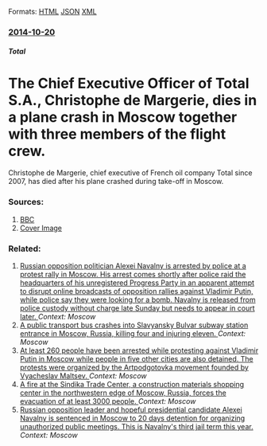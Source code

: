 
Formats: [HTML](/news/2014/10/20/the-chief-executive-officer-of-total-s-a-christophe-de-margerie-dies-in-a-plane-crash-in-moscow-together-with-three-members-of-the-flight.html)  [JSON](/news/2014/10/20/the-chief-executive-officer-of-total-s-a-christophe-de-margerie-dies-in-a-plane-crash-in-moscow-together-with-three-members-of-the-flight.json)  [XML](/news/2014/10/20/the-chief-executive-officer-of-total-s-a-christophe-de-margerie-dies-in-a-plane-crash-in-moscow-together-with-three-members-of-the-flight.xml)  

### [2014-10-20](/news/2014/10/20/index.md)

##### Total
# The Chief Executive Officer of Total S.A., Christophe de Margerie, dies in a plane crash in Moscow together with three members of the flight crew. 

Christophe de Margerie, chief executive of French oil company Total since 2007, has died after his plane crashed during take-off in Moscow.


### Sources:

1. [BBC](http://www.bbc.com/news/business-29699733)
1. [Cover Image](http://ichef-1.bbci.co.uk/news/1024/media/images/78414000/jpg/_78414219_006867694-1.jpg)

### Related:

1. [Russian opposition politician Alexei Navalny is arrested by police at a protest rally in Moscow. His arrest comes shortly after police raid the headquarters of his unregistered Progress Party in an apparent attempt to disrupt online broadcasts of opposition rallies against Vladimir Putin, while police say they were looking for a bomb. Navalny is released from police custody without charge late Sunday but needs to appear in court later. ](/news/2018/01/28/russian-opposition-politician-alexei-navalny-is-arrested-by-police-at-a-protest-rally-in-moscow-his-arrest-comes-shortly-after-police-raid.md) _Context: Moscow_
2. [A public transport bus crashes into Slavyansky Bulvar subway station entrance in Moscow, Russia, killing four and injuring eleven. ](/news/2017/12/25/a-public-transport-bus-crashes-into-slavyansky-bulvar-subway-station-entrance-in-moscow-russia-killing-four-and-injuring-eleven.md) _Context: Moscow_
3. [At least 260 people have been arrested while protesting against Vladimir Putin in Moscow while people in five other cities are also detained. The protests were organized by the Artpodgotovka movement founded by Vyacheslav Maltsev. ](/news/2017/11/5/at-least-260-people-have-been-arrested-while-protesting-against-vladimir-putin-in-moscow-while-people-in-five-other-cities-are-also-detained.md) _Context: Moscow_
4. [A fire at the Sindika Trade Center, a construction materials shopping center in the northwestern edge of Moscow, Russia, forces the evacuation of at least 3000 people. ](/news/2017/10/9/a-fire-at-the-sindika-trade-center-a-construction-materials-shopping-center-in-the-northwestern-edge-of-moscow-russia-forces-the-evacuati.md) _Context: Moscow_
5. [Russian opposition leader and hopeful presidential candidate Alexei Navalny is sentenced in Moscow to 20 days detention for organizing unauthorized public meetings. This is Navalny's third jail term this year. ](/news/2017/10/2/russian-opposition-leader-and-hopeful-presidential-candidate-alexei-navalny-is-sentenced-in-moscow-to-20-days-detention-for-organizing-unaut.md) _Context: Moscow_
